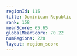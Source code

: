 ```yaml
---
regionId: 115
title: Dominican Republic
rank: 158
meanScore: 65.65
globalMeanScore: 70.22
numRegions: 220
layout: region_score
---
```

